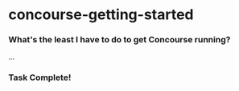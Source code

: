 # concourse-getting-started
### What's the least I have to do to get Concourse running?

...

### Task Complete!
